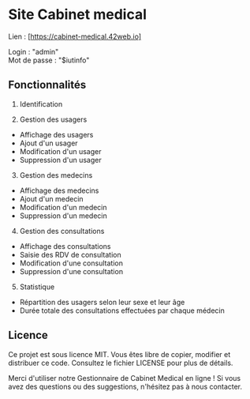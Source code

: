 # Site Cabinet medical

Lien : [https://cabinet-medical.42web.io]

Login : "admin"<br>
Mot de passe : "$iutinfo"

## Fonctionnalités

1. Identification 

2. Gestion des usagers
- Affichage des usagers
- Ajout d'un usager
- Modification d'un usager 
- Suppression d'un usager

3. Gestion des medecins 
- Affichage des medecins
- Ajout d'un medecin
- Modification d'un medecin 
- Suppression d'un medecin

4. Gestion des consultations
- Affichage des consultations
- Saisie des RDV de consultation
- Modification d'une consultation
- Suppression d'une consultation

5. Statistique
- Répartition des usagers selon leur sexe et leur âge
- Durée totale des consultations effectuées par chaque médecin

## Licence

Ce projet est sous licence MIT. Vous êtes libre de copier, modifier et distribuer ce code. Consultez le fichier LICENSE pour plus de détails.

Merci d'utiliser notre Gestionnaire de Cabinet Medical en ligne ! Si vous avez des questions ou des suggestions, n'hésitez pas à nous contacter.
